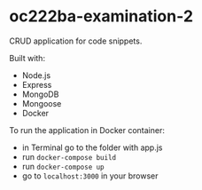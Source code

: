 # oc222ba-examination-2

CRUD application for code snippets.

Built with:
- Node.js
- Express
- MongoDB
- Mongoose
- Docker

To run the application in Docker container:

- in Terminal go to the folder with app.js
- run ```docker-compose build```
- run ```docker-compose up```
- go to ```localhost:3000``` in your browser
